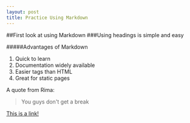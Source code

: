 ```yaml
---
layout: post
title: Practice Using Markdown
---
```


##First look at using Markdown
###Using headings is simple and easy

#####Advantages of Markdown
1. Quick to learn
2. Documentation widely available
3. Easier tags than HTML
4. Great for static pages

A quote from Rima: 
>You guys don't get a break

[This is a link!](https://help.github.com/articles/markdown-basics/)
